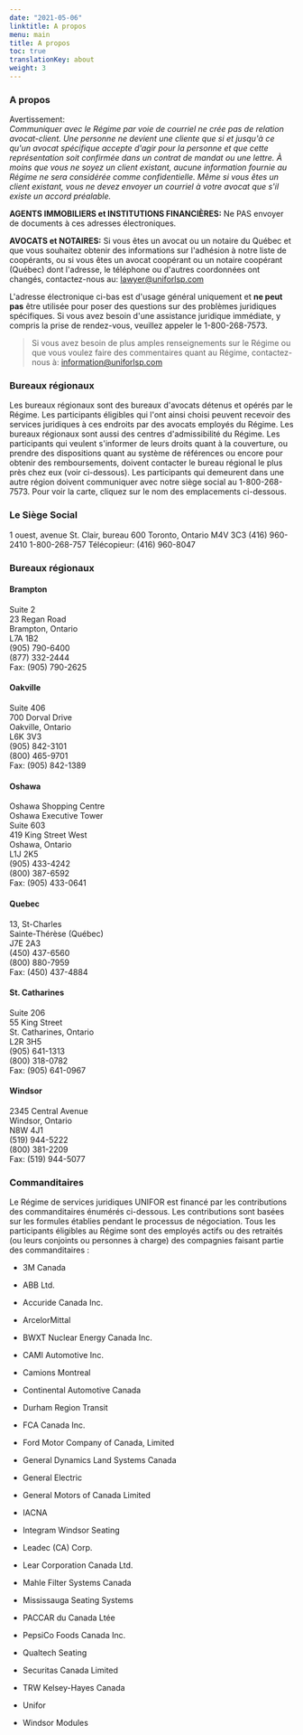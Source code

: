 ```yaml
---
date: "2021-05-06"
linktitle: A propos
menu: main
title: A propos
toc: true
translationKey: about
weight: 3
---
```


### A propos

Avertissement:  
*Communiquer avec le Régime par voie de courriel ne crée pas de relation avocat-client. Une personne ne devient une cliente que si et jusqu'à ce qu'un avocat spécifique accepte d'agir pour la personne et que cette représentation soit confirmée dans un contrat de mandat ou une lettre. À moins que vous ne soyez un client existant, aucune information fournie au Régime ne sera considérée comme confidentielle. Même si vous êtes un client existant, vous ne devez envoyer un courriel à votre avocat que s'il existe un accord préalable.*

**AGENTS IMMOBILIERS et INSTITUTIONS FINANCIÈRES:**
Ne PAS envoyer de documents à ces adresses électroniques.

**AVOCATS et NOTAIRES:**
Si vous êtes un avocat ou un notaire du Québec et que vous souhaitez obtenir des informations sur l'adhésion à notre liste de coopérants, ou si vous êtes un avocat coopérant ou un notaire coopérant (Québec) dont l'adresse, le téléphone ou d'autres coordonnées ont changés, contactez-nous au: [lawyer@uniforlsp.com](mailto:lawyer@uniforlsp.com)  

L'adresse électronique ci-bas est d'usage général uniquement et **ne peut pas** être utilisée pour poser des questions sur des problèmes juridiques spécifiques. Si vous avez besoin d'une assistance juridique immédiate, y compris la prise de rendez-vous, veuillez appeler le 1-800-268-7573.

> Si vous avez besoin de plus amples renseignements sur le Régime ou que vous voulez faire des commentaires quant au Régime, contactez-nous à: [information@uniforlsp.com](mailto:information@uniforlsp.com)  
 

### Bureaux régionaux

Les bureaux régionaux sont des bureaux d'avocats détenus et opérés par le Régime. Les participants éligibles qui l'ont ainsi choisi peuvent recevoir des services juridiques à ces endroits par des avocats employés du Régime. Les bureaux régionaux sont aussi des centres d'admissibilité du Régime. Les participants qui veulent s'informer de leurs droits quant à la couverture, ou prendre des dispositions quant au système de références ou encore pour obtenir des remboursements, doivent contacter le bureau régional le plus près chez eux (voir ci-dessous). Les participants qui demeurent dans une autre région doivent communiquer avec notre siège social au 1-800-268-7573. Pour voir la carte, cliquez sur le nom des emplacements ci-dessous.

### Le Siège Social  
1 ouest, avenue St. Clair, bureau 600
Toronto, Ontario M4V 3C3
(416) 960-2410
1-800-268-757
Télécopieur: (416) 960-8047

### Bureaux régionaux

#### Brampton 
Suite 2  
23 Regan Road  
Brampton, Ontario  
L7A 1B2  
(905) 790-6400  
(877) 332-2444  
Fax: (905) 790-2625  

#### Oakville   
Suite 406  
700 Dorval Drive  
Oakville, Ontario  
L6K 3V3  
(905) 842-3101  
(800) 465-9701  
Fax: (905) 842-1389  

#### Oshawa 
Oshawa Shopping Centre  
Oshawa Executive Tower  
Suite 603  
419 King Street West  
Oshawa, Ontario  
L1J 2K5  
(905) 433-4242  
(800) 387-6592  
Fax: (905) 433-0641  

#### Quebec   
13, St-Charles  
Sainte-Thérèse (Québec)  
J7E 2A3  
(450) 437-6560  
(800) 880-7959  
Fax: (450) 437-4884  

#### St. Catharines 
Suite 206  
55 King Street  
St. Catharines, Ontario  
L2R 3H5  
(905) 641-1313  
(800) 318-0782  
Fax: (905) 641-0967  

#### Windsor 
2345 Central Avenue  
Windsor, Ontario  
N8W 4J1  
(519) 944-5222  
(800) 381-2209  
Fax: (519) 944-5077  

### Commanditaires

Le Régime de services juridiques UNIFOR est financé par les contributions des commanditaires énumérés ci-dessous. Les contributions sont basées sur les formules établies pendant le processus de négociation. Tous les participants éligibles au Régime sont des employés actifs ou des retraités (ou leurs conjoints ou personnes à charge) des compagnies faisant partie des commanditaires :  

- 3M Canada  

- ABB Ltd.  

- Accuride Canada Inc.  

- ArcelorMittal  

- BWXT Nuclear Energy Canada Inc.  

- CAMI Automotive Inc.  

- Camions Montreal  

- Continental Automotive Canada  

- Durham Region Transit  

- FCA Canada Inc.  

- Ford Motor Company of Canada, Limited  

- General Dynamics Land Systems Canada  

- General Electric  

- General Motors of Canada Limited  

- IACNA  

- Integram Windsor Seating  

- Leadec (CA) Corp.  

- Lear Corporation Canada Ltd.  

- Mahle Filter Systems Canada  

- Mississauga Seating Systems  

- PACCAR du Canada Ltée  

- PepsiCo Foods Canada Inc.  

- Qualtech Seating  

- Securitas Canada Limited  

- TRW Kelsey-Hayes Canada  

- Unifor  

- Windsor Modules   

  

<!--### Endorsements

These comments are verbatim. If you would like to submit your own comments, please contact us.  
Here's what our Plan Participants are saying...

- We were very satisfied with the service we received from Unifor Legal Services. Everyone we dealt with was helpful, professional and informative. Also, considering the current climate we are in of COVID 19, all precautions were taken and our transaction went through on time as planned. Thank you very much. William Clark (Real Estate - Oshawa)

- We were very impressed by the service we received from the staff at Elliott Law - from the clerical to the lawyers, they were all very friendly and helpful. We would definitely recommend them to everyone. 10 out of 10. Kimberly Elliott and Kady were wonderful. (Real Estate - London)

- I'm glad we were able to use this law office, as it was comforting to have such a competent and caring team on our side at this stressful time moving to a new area. Peter Kazman (Real Estate - Oakville)

- Mr. James McGrath and his staff were very kind and understanding since I had to sign so many papers. My eldest son was there to guide me also since I am now 82 years old. Thank you for hiring Mr. McGrath to help me with so many things. (Real Estate - Cobourg)

- Mr. Stephen Osborne and the entire staff are all very courteous, friendly and professional! You have a great group of people working in the St. Catharines office!!! (Civil Litigation - St. Catharines)

- I was very pleased with the services Paul Steckley provided. I told him he will have my business in the future. He went above and beyond during COVID to help me. His staff was amazing. (Family - Mississauga)

- Working with Janice Carswell through the process of closing on our condo was a great pleasure. She was more than helpful in answering our questions (without hesitation) and helped in relieving our stress level. Very personable, courteous and efficient. William Clark (Real Estate - Oshawa)

- Mr. Mathieu Quesnel went out of his way to complete our home transaction. We were driving across the country when an issue arose. He was on vacation, but still made himself available for us. (Real Estate - Casselman)

- My lawyer and staff went beyond helping me settle my brother's and mother's estate. I'm grateful for their compassion and understanding with my loss. Thank you. Ronald Reaume (Wills & Estates - Windsor)

- Both on a personal and social level, I believe he is the best lawyer I have ever met. Alain Turgeon (Family - St. Eustache, QC) (Note: This has been translated from French to English.)

- Peter Kazman made you very comfortable and you feel as if you knew him for a long time, even though it was the first time you met him. (Family - Oakville)

- I felt that everyone treated me with respect and consideration. My case is not over yet. I was contacted quickly and gratefully at every question. I would refer Kathleen Howes or staff for excellence. Thank you. (Consumer/Debtor - Metro)

- Everyone we dealt with was very informative. They all went "over and above". Very pleased. (Real Estate - Oakville)

- Allyce Mutungi and her staff were very professional in their legal services provided to me over the past 10 years. I would highly recommend her to anyone requiring any of the legal services she provides. (Family - Oshawa)

- Wonderful lawyer... would use her in any situation that came up. Mylene Judith Vicki Charest (Real Estate - Hawkesbury)

- The work and interaction with Sharon Lees was very professional and she made our interaction with Unifor great. William Clark (Estates - Oshawa)

- Program is terrific as an employee going through a rough chapter in my life. So thankful. (Family, Co-operating Lawyer - Windsor)

- It was a pleasure working with all the staff at Unifor. Jonathan Dick was our lawyer and we were very pleased and will ask for him again. (Real Estate - St. Catharines)

- Terrific group, very professional! Ennio Micacchi (Real Estate - Woodstock)

- I was very impressed when I received a call from my lawyer directly when my case was coming to a close and told me what I could do next, and delivered my documents to my house as I couldn't find time to come in. Arche Palinka (Administrative Law - Oshawa)
-->  
